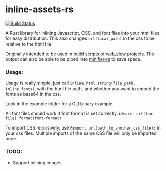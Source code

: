 inline-assets-rs
=====
[![Build Status](https://travis-ci.org/Hand-of-Cthulhu/inline-assets-rs.svg?branch=master)](https://travis-ci.org/Hand-of-Cthulhu/inline-assets-rs)

A Rust library for inlining Javascript, CSS, and font files into your html files for easy distribution.
This also changes `url(local_path)` in the css to be relative to the html file.

Originally intended to be used in build scripts of [web_view](https://github.com/Boscop/web-view "Rust bindings to zserge/webview") projects.
The output can also be able to be piped into [minifier-rs](https://github.com/GuillaumeGomez/minifier-rs) to save space.

### Usage:
Usage is really simple, just call `inline_html_string(file_path, inline_fonts)`, with the html file path,
 and whether you want to embed the fonts as base64 in the css.
 
Look in the example folder for a CLI binary example.

All font files should work if font format is set correctly. i.e.`src: url(font-file) format(font-format)`

To import CSS recursively, use `@import url(path_to_another_css_file);` in your css files. Multiple imports of the same CSS file will only be imported once.

### TODO:
* Support inlining images